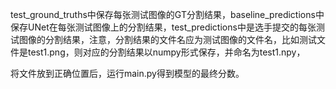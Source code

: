 test_ground_truths中保存每张测试图像的GT分割结果，baseline_predictions中保存UNet在每张测试图像上的分割结果，test_predictions中是选手提交的每张测试图像的分割结果，注意，分割结果的文件名应为测试图像的文件名，比如测试文件是test1.png，则对应的分割结果以numpy形式保存，并命名为test1.npy，

将文件放到正确位置后，运行main.py得到模型的最终分数。